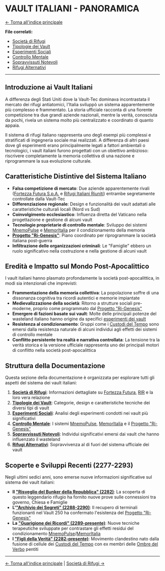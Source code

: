 # VAULT ITALIANI - PANORAMICA

[← Torna all'indice principale](../../01-Indice/01.0-indice-principale.md)

**File correlati:**
- [Società di Rifugi](../09-Vault/09.1-societa-rifugi.md)
- [Tipologie dei Vault](../09-Vault/09.2-tipologie-vault.md)
- [Esperimenti Sociali](../09-Vault/09.3-esperimenti-sociali.md)
- [Controllo Mentale](../09-Vault/09.4-controllo-mentale.md)
- [Sopravvissuti Notevoli](../09-Vault/09.5-sopravvissuti-vault.md)
- [Rifugi Alternativi](../09-Vault/09.6-rifugi-alternativi.md)

---

## Introduzione ai Vault Italiani

A differenza degli Stati Uniti dove la Vault-Tec dominava incontrastata il mercato dei rifugi antiatomici, l'Italia sviluppò un sistema apparentemente più complesso e frammentato. La storia ufficiale racconta di una fiorente competizione tra due grandi aziende nazionali, mentre la verità, conosciuta da pochi, rivela un sistema molto più centralizzato e coordinato di quanto appaia.

Il sistema di rifugi italiano rappresenta uno degli esempi più complessi e stratificati di ingegneria sociale mai realizzati. A differenza di altri paesi dove gli esperimenti erano principalmente legati a fattori ambientali o tecnologici, i vault italiani furono progettati con un obiettivo ambizioso: riscrivere completamente la memoria collettiva di una nazione e riprogrammare la sua evoluzione culturale.

## Caratteristiche Distintive del Sistema Italiano

- **Falsa competizione di mercato**: Due aziende apparentemente rivali ([Fortezza Futura S.p.A.](../09-Vault/09.1-societa-rifugi.md#la-fortezza-futura-spa) e [Rifugi Italiani Riuniti](../09-Vault/09.1-societa-rifugi.md#rifugi-italiani-riuniti-rir)) entrambe segretamente controllate dalla Vault-Tec
- **Differenziazione regionale**: Design e funzionalità dei vault adattati alle caratteristiche culturali locali (Nord vs Sud)
- **Coinvolgimento ecclesiastico**: Influenza diretta del Vaticano nella progettazione e gestione di alcuni vault
- **Tecnologie proprietarie di controllo mentale**: Sviluppo dei sistemi [MnemoPulse](../09-Vault/09.4-controllo-mentale.md#il-sistema-mnemopulse-fortezza-futura) e [MemorItalia](../09-Vault/09.4-controllo-mentale.md#il-sistema-memoritalia-rir) per il condizionamento della memoria
- **[Progetto "Ri-Genesis"](../09-Vault/09.4-controllo-mentale.md#il-progetto-ri-genesis)**: Piano coordinato per riprogrammare la società italiana post-guerra
- **Infiltrazione delle organizzazioni criminali**: Le "Famiglie" ebbero un ruolo significativo nella costruzione e nella gestione di alcuni vault

## Eredità e Impatto sul Mondo Post-Apocalittico

I vault italiani hanno plasmato profondamente la società post-apocalittica, in modi sia intenzionali che imprevisti:

- **Frammentazione della memoria collettiva**: La popolazione soffre di una dissonanza cognitiva tra ricordi autentici e memorie impiantate
- **Medievalizzazione della società**: Ritorno a strutture sociali pre-moderne, proprio come programmato dal [Progetto "Ri-Genesis"](../09-Vault/09.4-controllo-mentale.md#il-progetto-ri-genesis)
- **Emergere di fazioni basate sui vault**: Molte delle principali potenze del wasteland italiano hanno origine da specifici [esperimenti dei vault](../09-Vault/09.3-esperimenti-sociali.md)
- **Resistenza al condizionamento**: Gruppi come i [Custodi del Tempo](../05-Fazioni/05.6-custodi-tempo.md) sono emersi dalla resistenza naturale di alcuni individui agli effetti dei sistemi di controllo mentale
- **Conflitto persistente tra realtà e narrativa controllata**: La tensione tra la verità storica e la versione ufficiale rappresenta uno dei principali motori di conflitto nella società post-apocalittica

## Struttura della Documentazione

Questa sezione della documentazione è organizzata per esplorare tutti gli aspetti del sistema dei vault italiani:

1. **[Società di Rifugi](../09-Vault/09.1-societa-rifugi.md)**: Informazioni dettagliate su [Fortezza Futura](../09-Vault/09.1-societa-rifugi.md#la-fortezza-futura-spa), [RIR](../09-Vault/09.1-societa-rifugi.md#rifugi-italiani-riuniti-rir) e la loro vera relazione
2. **[Tipologie dei Vault](../09-Vault/09.2-tipologie-vault.md)**: Categorie, design e caratteristiche tecniche dei diversi tipi di vault
3. **[Esperimenti Sociali](../09-Vault/09.3-esperimenti-sociali.md)**: Analisi degli esperimenti condotti nei vault più significativi
4. **[Controllo Mentale](../09-Vault/09.4-controllo-mentale.md)**: I sistemi [MnemoPulse](../09-Vault/09.4-controllo-mentale.md#il-sistema-mnemopulse-fortezza-futura), [MemorItalia](../09-Vault/09.4-controllo-mentale.md#il-sistema-memoritalia-rir) e il [Progetto "Ri-Genesis"](../09-Vault/09.4-controllo-mentale.md#il-progetto-ri-genesis)
5. **[Sopravvissuti Notevoli](../09-Vault/09.5-sopravvissuti-vault.md)**: Individui significativi emersi dai vault che hanno influenzato il wasteland
6. **[Rifugi Alternativi](../09-Vault/09.6-rifugi-alternativi.md)**: Sopravvivenza al di fuori del sistema ufficiale dei vault

## Scoperte e Sviluppi Recenti (2277-2293)

Negli ultimi sedici anni, sono emerse nuove informazioni significative sul sistema dei vault italiani:

- **Il ["Risveglio del Bunker della Repubblica" (2282)](../../10-Eventi/10.3-sviluppi-tecnologici.md#scoperte-significative)**: La scoperta di questo leggendario rifugio ha fornito nuove prove sulle connessioni tra governo, Chiesa e Famiglie
- **L'["Archivio dei Segreti" (2288-2290)](../../10-Eventi/10.3-sviluppi-tecnologici.md#scoperte-significative)**: Il recupero di terminali funzionanti nel Vault 250 ha confermato l'esistenza del [Progetto "Ri-Genesis"](../09-Vault/09.4-controllo-mentale.md#il-progetto-ri-genesis)
- **La ["Guarigione dei Ricordi" (2289-presente)](../../10-Eventi/10.4-cambiamenti-sociali.md#nuovi-trattamenti)**: Nuove tecniche terapeutiche sviluppate per contrastare gli effetti residui del condizionamento [MnemoPulse](../09-Vault/09.4-controllo-mentale.md#il-sistema-mnemopulse-fortezza-futura)/[MemorItalia](../09-Vault/09.4-controllo-mentale.md#il-sistema-memoritalia-rir)
- **I ["Figli della Verità" (2282-presente)](../../10-Eventi/10.4-cambiamenti-sociali.md#movimenti-emergenti)**: Movimento clandestino nato dalla fusione di cellule dei [Custodi del Tempo](../05-Fazioni/05.6-custodi-tempo.md) con ex membri delle [Ombre del Verbo](../05-Fazioni/05.1-stato-pontificio.md#le-ombre-del-verbo) pentiti

---

[← Torna all'indice principale](../../01-Indice/01.0-indice-principale.md) | [Società di Rifugi →](../09-Vault/09.1-societa-rifugi.md)
